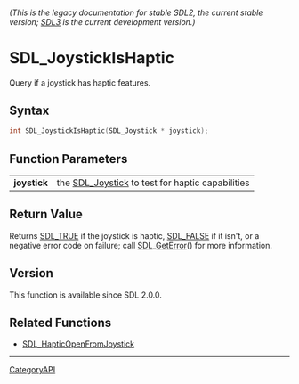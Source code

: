 ###### (This is the legacy documentation for stable SDL2, the current stable version; [SDL3](https://wiki.libsdl.org/SDL3/) is the current development version.)
# SDL_JoystickIsHaptic

Query if a joystick has haptic features.

## Syntax

```c
int SDL_JoystickIsHaptic(SDL_Joystick * joystick);

```

## Function Parameters

|                  |                                                                  |
| ---------------- | ---------------------------------------------------------------- |
| **joystick**     | the [SDL_Joystick](SDL_Joystick.md) to test for haptic capabilities |

## Return Value

Returns [SDL_TRUE](SDL_TRUE.md) if the joystick is haptic,
[SDL_FALSE](SDL_FALSE.md) if it isn't, or a negative error code on failure;
call [SDL_GetError](SDL_GetError.md)() for more information.

## Version

This function is available since SDL 2.0.0.

## Related Functions

* [SDL_HapticOpenFromJoystick](SDL_HapticOpenFromJoystick.md)

----
[CategoryAPI](CategoryAPI.md)

